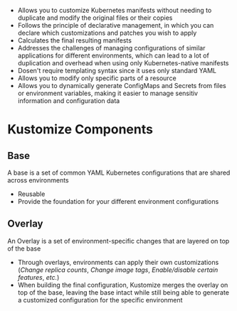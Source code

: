 
* Allows you to customize Kubernetes manifests without needing to duplicate and modify the original files or their copies
* Follows the principle of declarative management, in which you can declare which customizations and patches you wish to apply
* Calculates the final resulting manifests
* Addresses the challenges of managing configurations of similar applications for different environments, which can lead to a lot of duplication and overhead when using only Kubernetes-native manifests
* Dosen't require templating syntax since it uses only standard YAML
* Allows you to modify only specific parts of a resource
* Allows you to dynamically generate ConfigMaps and Secrets from files or environment variables, making it easier to manage sensitiv information and configuration data

# Kustomize Components

## Base

A base is a set of common YAML Kubernetes configurations that are shared across environments

* Reusable
* Provide the foundation for your different environment configurations

## Overlay

An Overlay is a set of environment-specific changes that are layered on top of the base

* Through overlays, environments can apply their own customizations (*Change replica counts*, *Change image tags*, *Enable/disable certain features*, *etc.*)
* When building the final configuration, Kustomize merges the overlay on top of the base, leaving the base intact while still being able to generate a customized configuration for the specific environment
